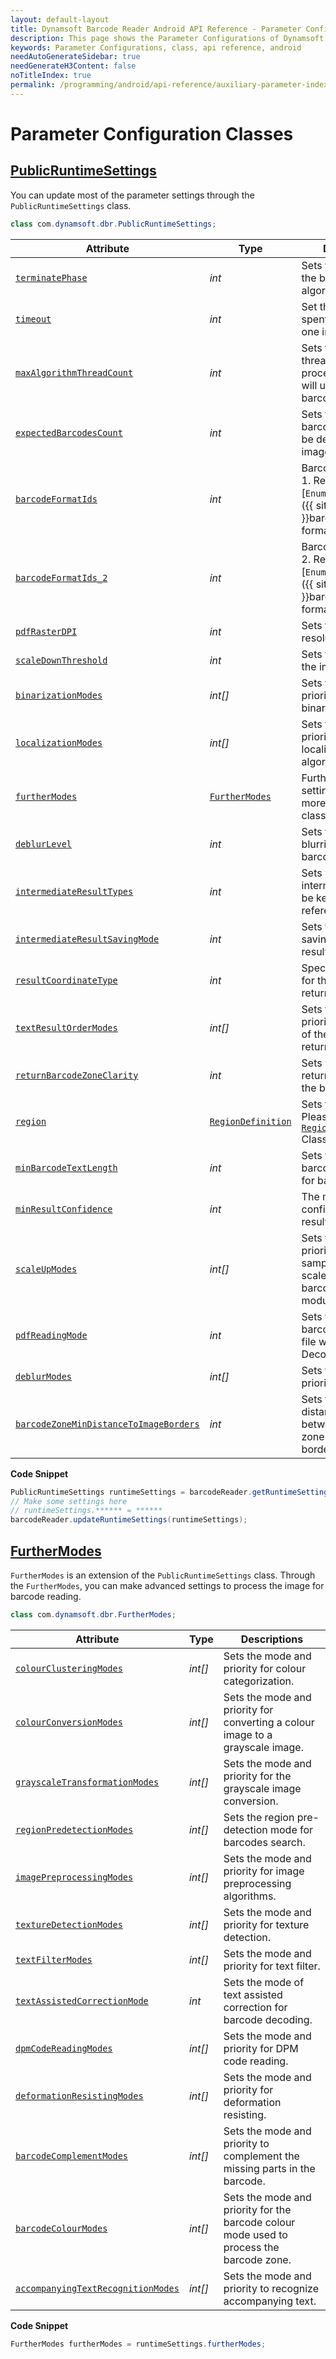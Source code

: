 ```yaml
---
layout: default-layout
title: Dynamsoft Barcode Reader Android API Reference - Parameter Configurations
description: This page shows the Parameter Configurations of Dynamsoft Barcode Reader for Android SDK.
keywords: Parameter Configurations, class, api reference, android
needAutoGenerateSidebar: true
needGenerateH3Content: false
noTitleIndex: true
permalink: /programming/android/api-reference/auxiliary-parameter-index.html
---
```


# Parameter Configuration Classes

## [PublicRuntimeSettings](auxiliary-PublicRuntimeSettings.md)

You can update most of the parameter settings through the `PublicRuntimeSettings` class.

```java
class com.dynamsoft.dbr.PublicRuntimeSettings;
```

| Attribute | Type | Descriptions |
|---------- | ---- | ----------- |
| [`terminatePhase`](auxiliary-PublicRuntimeSettings.md#terminatephase) | *int* | Sets the phase to stop the barcode reading algorithm. |
| [`timeout`](auxiliary-PublicRuntimeSettings.md#timeout) | *int* | Set the maximum time spent on scanning one image (page). |
| [`maxAlgorithmThreadCount`](auxiliary-PublicRuntimeSettings.md#maxalgorithmthreadcount) | *int* | Sets the number of threads the image processing algorithm will use to decode barcodes. |
| [`expectedBarcodesCount`](auxiliary-PublicRuntimeSettings.md#expectedbarcodescount) | *int* | Sets the number of barcodes expected to be detected for each image. |
| [`barcodeFormatIds`](auxiliary-PublicRuntimeSettings.md#barcodeformatids) | *int* | BarcodeFormat group 1. Read more in [`EnumBarcodeFormat`]({{ site.mobile-enum }}barcode-format.html) |
| [`barcodeFormatIds_2`](auxiliary-PublicRuntimeSettings.md#barcodeformatids_2) | *int* | BarcodeFormat group 2. Read more in [`EnumBarcodeFormat_2`]({{ site.mobile-enum }}barcode-format2.html) |
| [`pdfRasterDPI`](auxiliary-PublicRuntimeSettings.md#pdfrasterdpi) | *int* | Sets the output image resolution. |
| [`scaleDownThreshold`](auxiliary-PublicRuntimeSettings.md#scaledownthreshold) | *int* | Sets the threshold for the image shrinking. |
| [`binarizationModes`](auxiliary-PublicRuntimeSettings.md#binarizationmodes) | *int\[\]* | Sets the mode and priority for binarization. |
| [`localizationModes`](auxiliary-PublicRuntimeSettings.md#localizationmodes) | *int\[\]* | Sets the mode and priority for localization algorithms. |
| [`furtherModes`](auxiliary-PublicRuntimeSettings.md#furthermodes) | [`FurtherModes`](auxiliary-FurtherModes.md) | Further modes settings. Please read more in [`FurtherModes`](auxiliary-FurtherModes.md) class. |
| [`deblurLevel`](auxiliary-PublicRuntimeSettings.md#deblurlevel) | *int* | Sets the degree of blurriness of the barcode. |
| [`intermediateResultTypes`](auxiliary-PublicRuntimeSettings.md#intermediateresulttypes) | *int* | Sets which types of intermediate result to be kept for further reference. |
| [`intermediateResultSavingMode`](auxiliary-PublicRuntimeSettings.md#intermediateresultsavingmode) | *int* | Sets the mode for saving intermediate result. |
| [`resultCoordinateType`](auxiliary-PublicRuntimeSettings.md#resultcoordinatetype) | *int* | Specifies the format for the coordinates returned. |
| [`textResultOrderModes`](auxiliary-PublicRuntimeSettings.md#textresultordermodes) | *int\[\]* | Sets the mode and priority for the order of the text results returned. |
| [`returnBarcodeZoneClarity`](auxiliary-PublicRuntimeSettings.md#returnbarcodezoneclarity) | *int* | Sets whether or not to return the clarity of the barcode zone. |
| [`region`](auxiliary-PublicRuntimeSettings.md#region) | [`RegionDefinition`](auxiliary-FurtherModes.md) | Sets the scan region. Please read more in [`RegionDefinition`](auxiliary-RegionDefinition.md) Class |
| [`minBarcodeTextLength`](auxiliary-PublicRuntimeSettings.md#minbarcodetextlength) | *int* | Sets the range of barcode text length for barcodes search. |
| [`minResultConfidence`](auxiliary-PublicRuntimeSettings.md#minresultconfidence) | *int* | The minimum confidence of the result. |
| [`scaleUpModes`](auxiliary-PublicRuntimeSettings.md#scaleupmodes) | *int\[\]* | Sets the mode and priority to control the sampling methods of scale-up for linear barcode with small module sizes. |
| [`pdfReadingMode`](auxiliary-PublicRuntimeSettings.md#pdfreadingmode) | *int* | Sets the way to detect barcodes from a PDF file when using the DecodeFile method. |
| [`deblurModes`](auxiliary-PublicRuntimeSettings.md#deblurmodes) | *int\[\]* | Sets the mode and priority for deblurring. |
| [`barcodeZoneMinDistanceToImageBorders`](auxiliary-PublicRuntimeSettings.md#barcodezonemindistancetoimageborders) | *int* | Sets the minimum distance (in pixels) between the barcode zone and image borders. |

**Code Snippet**

```java
PublicRuntimeSettings runtimeSettings = barcodeReader.getRuntimeSettings();
// Make some settings here
// runtimeSettings.****** = ******
barcodeReader.updateRuntimeSettings(runtimeSettings);
```

## [FurtherModes](auxiliary-FurtherModes.md)

`FurtherModes` is an extension of the `PublicRuntimeSettings` class. Through the `FurtherModes`, you can make advanced settings to process the image for barcode reading.

```java
class com.dynamsoft.dbr.FurtherModes;
```

| Attribute | Type | Descriptions |
|---------- | ---- | ----- |
| [`colourClusteringModes`](auxiliary-FurtherModes.md#colourclusteringmodes) | *int\[\]* | Sets the mode and priority for colour categorization. |
| [`colourConversionModes`](auxiliary-FurtherModes.md#colourconversionmodes) | *int\[\]* | Sets the mode and priority for converting a colour image to a grayscale image. |
| [`grayscaleTransformationModes`](auxiliary-FurtherModes.md#grayscaletransformationmodes) | *int\[\]* | Sets the mode and priority for the grayscale image conversion. |
| [`regionPredetectionModes`](auxiliary-FurtherModes.md#regionpredetectionmodes) | *int\[\]* | Sets the region pre-detection mode for barcodes search. |
| [`imagePreprocessingModes`](auxiliary-FurtherModes.md#imagepreprocessingmodes) | *int\[\]* | Sets the mode and priority for image preprocessing algorithms. |
| [`textureDetectionModes`](auxiliary-FurtherModes.md#texturedetectionmodes) | *int\[\]* | Sets the mode and priority for texture detection. |
| [`textFilterModes`](auxiliary-FurtherModes.md#textfiltermodes) | *int\[\]* | Sets the mode and priority for text filter. |
| [`textAssistedCorrectionMode`](auxiliary-FurtherModes.md#textassistedcorrectionmode) | *int* | Sets the mode of text assisted correction for barcode decoding. |
| [`dpmCodeReadingModes`](auxiliary-FurtherModes.md#dpmcodereadingmodes) | *int\[\]* | Sets the mode and priority for DPM code reading. |
| [`deformationResistingModes`](auxiliary-FurtherModes.md#deformationresistingmodes) | *int\[\]* | Sets the mode and priority for deformation resisting. |
| [`barcodeComplementModes`](auxiliary-FurtherModes.md#barcodecomplementmodes) | *int\[\]* | Sets the mode and priority to complement the missing parts in the barcode. |
| [`barcodeColourModes`](auxiliary-FurtherModes.md#barcodecolourmodes) | *int\[\]* | Sets the mode and priority for the barcode colour mode used to process the barcode zone. |
| [`accompanyingTextRecognitionModes`](auxiliary-FurtherModes.md#accompanyingtextrecognitionmodes) | *int\[\]* | Sets the mode and priority to recognize accompanying text. |

**Code Snippet**

```java
FurtherModes furtherModes = runtimeSettings.furtherModes;
```
